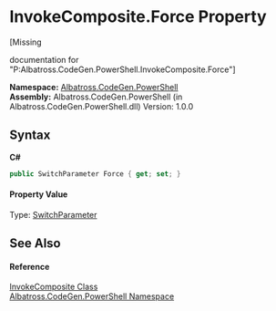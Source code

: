 # InvokeComposite.Force Property 
 

\[Missing <summary> documentation for "P:Albatross.CodeGen.PowerShell.InvokeComposite.Force"\]

**Namespace:**&nbsp;<a href="73820E42.md">Albatross.CodeGen.PowerShell</a><br />**Assembly:**&nbsp;Albatross.CodeGen.PowerShell (in Albatross.CodeGen.PowerShell.dll) Version: 1.0.0

## Syntax

**C#**<br />
``` C#
public SwitchParameter Force { get; set; }
```


#### Property Value
Type: <a href="http://msdn2.microsoft.com/en-us/library/ms583340" target="_blank">SwitchParameter</a>

## See Also


#### Reference
<a href="89A677FB.md">InvokeComposite Class</a><br /><a href="73820E42.md">Albatross.CodeGen.PowerShell Namespace</a><br />